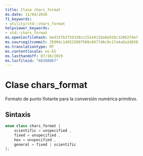 ```yaml
---
title: Clase chars_format
ms.date: 11/04/2016
f1_keywords:
- utility/std::chars_format
helpviewer_keywords:
- std::chars_format
ms.openlocfilehash: bed337b3726338cc151e913da8a918c32062fde7
ms.sourcegitcommit: 3590dc146525807500c0477d6c9c17a4a8a2d658
ms.translationtype: MT
ms.contentlocale: es-ES
ms.lasthandoff: 07/16/2019
ms.locfileid: "68268867"
---
```

# <a name="charsformat-class"></a>Clase chars_format

Formato de punto flotante para la conversión numérica primitivo.

## <a name="syntax"></a>Sintaxis

```cpp
enum class chars_format {
    scientific = unspecified ,
    fixed = unspecified ,
    hex = unspecified ,
    general = fixed | scientific
};
```
